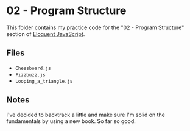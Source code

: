# 02 - Program Structure

This folder contains my practice code for the "02 - Program Structure" section of [Eloquent JavaScript](https://eloquentjavascript.net/).

## Files

- `Chessboard.js`
- `Fizzbuzz.js`
- `Looping_a_triangle.js`

## Notes

I've decided to backtrack a little and make sure I'm solid on the fundamentals by using a new book. So far so good.
